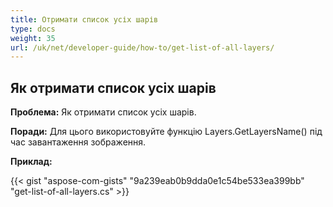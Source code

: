 ```yaml
---
title: Отримати список усіх шарів
type: docs
weight: 35
url: /uk/net/developer-guide/how-to/get-list-of-all-layers/
---
```


## **Як отримати список усіх шарів**

**Проблема:** Як отримати список усіх шарів.

**Поради:** Для цього використовуйте функцію Layers.GetLayersName() під час завантаження зображення.

**Приклад:**

{{< gist "aspose-com-gists" "9a239eab0b9dda0e1c54be533ea399bb" "get-list-of-all-layers.cs" >}}
